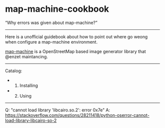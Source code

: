 # map-machine-cookbook
“Why errors was given about map-machine?”

---

Here is a unofficial guidebook about how to point out where go weong when configure a map-machine environment.

[map-machine](https://github.com/enzet/map-machine) is a OpenStreetMap based image generator library that @enzet maintancing.

---

Catalog:

+ 1. Installing

+ 2. Using

---

Q: "cannot load library 'libcairo.so.2': error 0x7e"
A: https://stackoverflow.com/questions/28211418/python-oserror-cannot-load-library-libcairo-so-2
